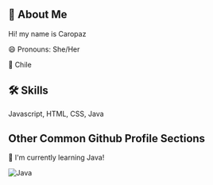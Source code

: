 ## 🚀 About Me
Hi! my name is Caropaz 

😄 Pronouns: She/Her

📍 Chile

## 🛠 Skills
Javascript, HTML, CSS, Java

## Other Common Github Profile Sections

🧠 I'm currently learning Java!  

![Java](https://img.shields.io/badge/java-%23ED8B00.svg?style=for-the-badge&logo=openjdk&logoColor=white)



<!--
**Caroooopaz/Caroooopaz** is a ✨ _special_ ✨ repository because its `README.md` (this file) appears on your GitHub profile.

Here are some ideas to get you started:

- 🔭 I’m currently working on ...
-  I’m currently learning ...
- 👯 I’m looking to collaborate on ...
- 🤔 I’m looking for help with ...
- 💬 Ask me about ...
- 📫 How to reach me: ...
 ...
- ⚡ Fun fact: ...
-->

